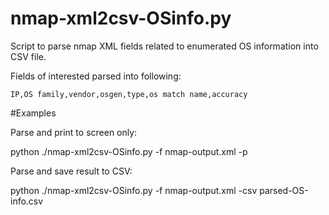 # nmap-xml2csv-OSinfo.py
Script to parse nmap XML fields related to enumerated OS information into CSV file.

Fields of interested parsed into following:

`IP,OS family,vendor,osgen,type,os match name,accuracy`


#Examples

Parse and print to screen only:

python ./nmap-xml2csv-OSinfo.py -f nmap-output.xml -p

Parse and save result to CSV:

python ./nmap-xml2csv-OSinfo.py -f nmap-output.xml -csv parsed-OS-info.csv



